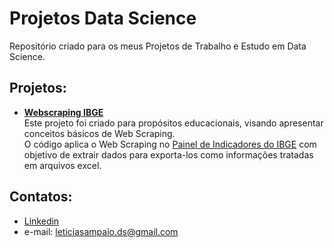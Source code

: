 # Projetos Data Science
 Repositório criado para os meus Projetos de Trabalho e Estudo em Data Science.

## Projetos:
* **[Webscraping IBGE](https://github.com/lesampaio/Projetos-DataScience/tree/main/Webscraping-IBGE)** <br>
 Este projeto foi criado para propósitos educacionais, visando apresentar conceitos básicos de Web Scraping. <br>
 O código aplica o Web Scraping no [Painel de Indicadores do IBGE](https://www.ibge.gov.br/indicadores.html) com objetivo de extrair dados para exporta-los como  informações tratadas em arquivos excel.

## Contatos:

* [Linkedin](https://www.linkedin.com/in/lesampaio/)
* e-mail: leticiasampaio.ds@gmail.com

